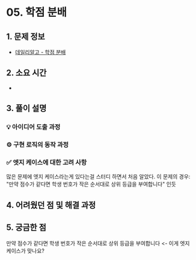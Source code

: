 # 05. 학점 분배

## 1. 문제 정보
- [데일리알고 - 학점 분배](https://dailyalgo.kr/ko/problems/179)

## 2. 소요 시간
- 

## 3. 풀이 설명
### 💡 아이디어 도출 과정

### ⚙️ 구현 로직의 동작 과정

### ✅ 엣지 케이스에 대한 고려 사항
많은 문제에 엣지 케이스라는게 있다는걸 스터디 하면서 처음 알았다.
이 문제의 경우: "만약 점수가 같다면 학생 번호가 작은 순서대로 상위 등급을 부여합니다" 인듯
## 4. 어려웠던 점 및 해결 과정

## 5. 궁금한 점
만약 점수가 같다면 학생 번호가 작은 순서대로 상위 등급을 부여합니다 <- 이게 엣지 케이스가 맞나요?
